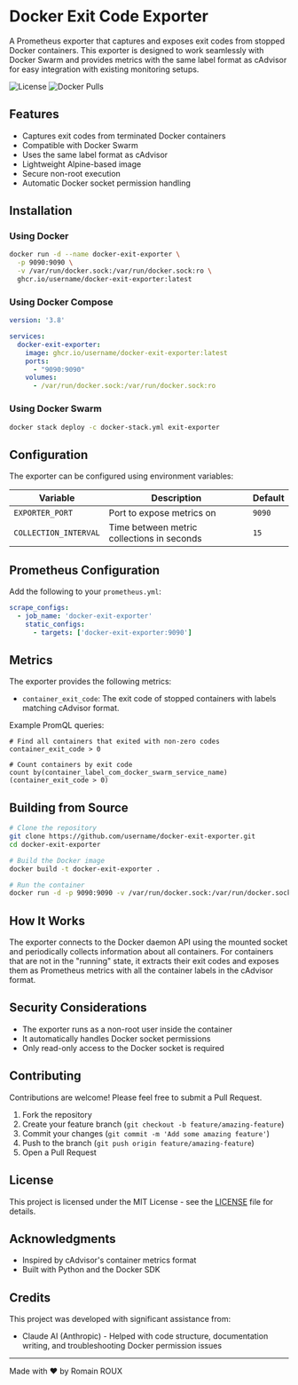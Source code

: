 # Docker Exit Code Exporter

A Prometheus exporter that captures and exposes exit codes from stopped Docker containers. This exporter is designed to work seamlessly with Docker Swarm and provides metrics with the same label format as cAdvisor for easy integration with existing monitoring setups.

![License](https://img.shields.io/github/license/romroux/docker-exit-exporter)
![Docker Pulls](https://img.shields.io/docker/pulls/romroux/docker-exit-exporter)

## Features

- Captures exit codes from terminated Docker containers
- Compatible with Docker Swarm
- Uses the same label format as cAdvisor
- Lightweight Alpine-based image
- Secure non-root execution
- Automatic Docker socket permission handling

## Installation

### Using Docker

```bash
docker run -d --name docker-exit-exporter \
  -p 9090:9090 \
  -v /var/run/docker.sock:/var/run/docker.sock:ro \
  ghcr.io/username/docker-exit-exporter:latest
```

### Using Docker Compose

```yaml
version: '3.8'

services:
  docker-exit-exporter:
    image: ghcr.io/username/docker-exit-exporter:latest
    ports:
      - "9090:9090"
    volumes:
      - /var/run/docker.sock:/var/run/docker.sock:ro
```

### Using Docker Swarm

```bash
docker stack deploy -c docker-stack.yml exit-exporter
```

## Configuration

The exporter can be configured using environment variables:

| Variable | Description | Default |
|----------|-------------|---------|
| `EXPORTER_PORT` | Port to expose metrics on | `9090` |
| `COLLECTION_INTERVAL` | Time between metric collections in seconds | `15` |

## Prometheus Configuration

Add the following to your `prometheus.yml`:

```yaml
scrape_configs:
  - job_name: 'docker-exit-exporter'
    static_configs:
      - targets: ['docker-exit-exporter:9090']
```

## Metrics

The exporter provides the following metrics:

- `container_exit_code`: The exit code of stopped containers with labels matching cAdvisor format.

Example PromQL queries:

```
# Find all containers that exited with non-zero codes
container_exit_code > 0

# Count containers by exit code
count by(container_label_com_docker_swarm_service_name) (container_exit_code > 0)
```

## Building from Source

```bash
# Clone the repository
git clone https://github.com/username/docker-exit-exporter.git
cd docker-exit-exporter

# Build the Docker image
docker build -t docker-exit-exporter .

# Run the container
docker run -d -p 9090:9090 -v /var/run/docker.sock:/var/run/docker.sock:ro docker-exit-exporter
```

## How It Works

The exporter connects to the Docker daemon API using the mounted socket and periodically collects information about all containers. For containers that are not in the "running" state, it extracts their exit codes and exposes them as Prometheus metrics with all the container labels in the cAdvisor format.

## Security Considerations

- The exporter runs as a non-root user inside the container
- It automatically handles Docker socket permissions
- Only read-only access to the Docker socket is required

## Contributing

Contributions are welcome! Please feel free to submit a Pull Request.

1. Fork the repository
2. Create your feature branch (`git checkout -b feature/amazing-feature`)
3. Commit your changes (`git commit -m 'Add some amazing feature'`)
4. Push to the branch (`git push origin feature/amazing-feature`)
5. Open a Pull Request

## License

This project is licensed under the MIT License - see the [LICENSE](LICENSE) file for details.

## Acknowledgments

- Inspired by cAdvisor's container metrics format
- Built with Python and the Docker SDK

## Credits

This project was developed with significant assistance from:
- Claude AI (Anthropic) - Helped with code structure, documentation writing, and troubleshooting Docker permission issues

---

Made with ❤️ by Romain ROUX